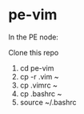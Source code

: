 # pe-vim

In the PE node:

Clone this repo

1. cd pe-vim
2. cp -r .vim ~
3. cp .vimrc ~
4. cp .bashrc ~
5. source ~/.bashrc



